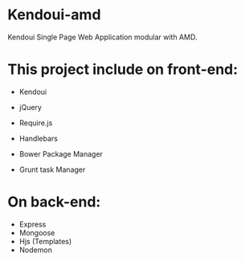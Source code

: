 Kendoui-amd
===========

Kendoui Single Page Web Application modular with AMD.

# This project include on front-end:
+ Kendoui
+ jQuery
+ Require.js
+ Handlebars

+ Bower Package Manager
+ Grunt task Manager

# On back-end:

+ Express
+ Mongoose
+ Hjs (Templates)
+ Nodemon

